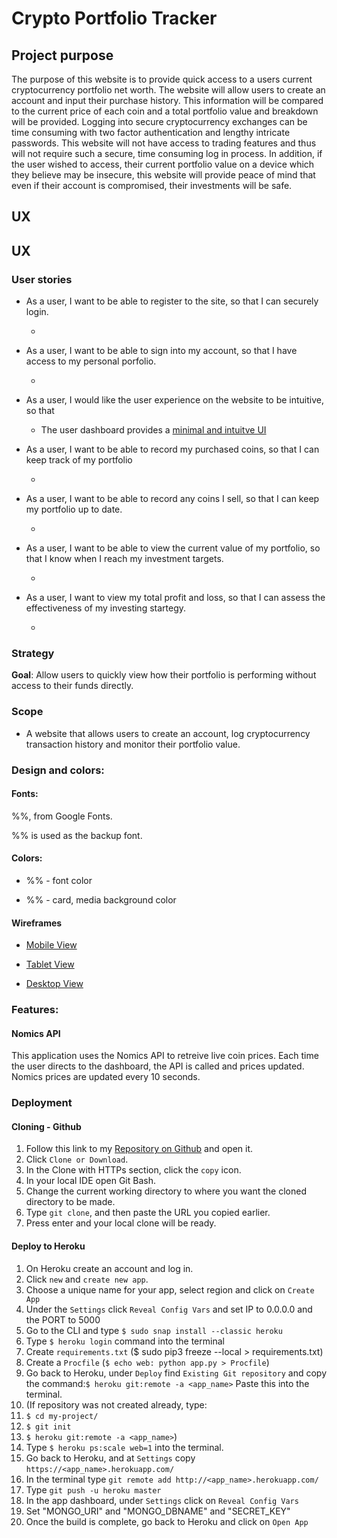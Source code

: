 # Crypto Portfolio Tracker

## Project purpose 
The purpose of this website is to provide quick access to a users current cryptocurrency portfolio net worth.
The website will allow users to create an account and input their purchase history. This information will be compared to the current price of each coin and a total portfolio value and breakdown will be provided. Logging into secure cryptocurrency exchanges can be time consuming with two factor authentication and lengthy intricate passwords. This website will not have access to trading features and thus will not require such a secure, time consuming log in process. In addition, if the user wished to access, their current portfolio value on a device which they believe may be insecure, this website will provide peace of mind that even if their account is compromised, their investments will be safe.

## UX

## UX

### User stories
* As a user, I want to be able to register to the site, so that I can securely login.

    * 

* As a user, I want to be able to sign into my account, so that I have access to my personal porfolio.

    * 

* As a user, I would like the user experience on the website to be
intuitive, so that 

    * The user dashboard provides a [minimal and intuitve UI](https://github.com/Wbwren/crypto-porfolio-tracker/blob/master/assets/img/user-dashboard.png)

* As a user, I want to be able to record my purchased coins, so that I can keep track of my portfolio

    * 

* As a user, I want to be able to record any coins I sell, so that I can keep my portfolio up to date.

    * 

* As a user, I want to be able to view the current value of my portfolio, so that I know when I reach my investment targets.

    * 

* As a user, I want to view my total profit and loss, so that I can assess the effectiveness of my 
investing startegy.
    
    * 




### Strategy
__Goal__: Allow users to quickly view how their portfolio is performing without access to their funds directly.


### Scope
* A website that allows users to create an account, log cryptocurrency transaction history and monitor their portfolio value.

### Design and colors:

#### Fonts:

%%, from Google Fonts.

%% is used as the backup font.

#### Colors:

* %% - font color

* %% - card, media background color


#### Wireframes
* [Mobile View](https://github.com/Wbwren/crypto-porfolio-tracker/blob/master/wireframes/mobile-wireframe.png)

* [Tablet View](https://github.com/Wbwren/crypto-porfolio-tracker/blob/master/wireframes/tablet-wireframe.png)

* [Desktop View](https://github.com/Wbwren/crypto-porfolio-tracker/blob/master/wireframes/desktop-wireframe.png)


### Features:

#### Nomics API

This application uses the Nomics API to retreive live coin prices. Each time the user directs to the dashboard, the API is called and prices updated. Nomics prices are updated every 10 seconds.


### Deployment

#### Cloning - Github 

1. Follow this link to my [Repository on Github](https://github.com/Wbwren/crypto-portfolio-tracker) and open it.
2. Click `Clone or Download`.
3. In the Clone with HTTPs section, click the `copy` icon.
4. In your local IDE open Git Bash.
5. Change the current working directory to where you want the cloned directory to be made.
6. Type `git clone`, and then paste the URL you copied earlier.
7. Press enter and your local clone will be ready.
 

#### Deploy to Heroku 

1. On Heroku create an account and log in.
2. Click `new` and `create new app`.
3. Choose a unique name for your app, select region and click on `Create App`
4. Under the `Settings` click `Reveal Config Vars` and set IP to 0.0.0.0 and the PORT to 5000
5. Go to the CLI and type `$ sudo snap install --classic heroku`
6. Type `$ heroku login` command into the terminal
7. Create `requirements.txt` ($ sudo pip3 freeze --local > requirements.txt)
8. Create a `Procfile` (`$ echo web: python app.py > Procfile`)
9. Go back to Heroku, under `Deploy` find `Existing Git repository` and copy the command:`$ heroku git:remote -a <app_name>` Paste this into the terminal.
10. (If repository was not created already, type:
11. `$ cd my-project/`
12. `$ git init`
13. `$ heroku git:remote -a <app_name>`)
14. Type `$ heroku ps:scale web=1` into the terminal.
15. Go back to Heroku, and at `Settings` copy `https://<app_name>.herokuapp.com/` 
16. In the terminal type `git remote add http://<app_name>.herokuapp.com/`
16. Type `git push -u heroku master`
17. In the app dashboard, under `Settings` click on `Reveal Config Vars`
21. Set "MONGO_URI" and "MONGO_DBNAME" and "SECRET_KEY"
22. Once the build is complete, go back to Heroku and click on `Open App`